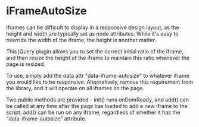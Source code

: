 iFrameAutoSize
==============

Iframes can be difficult to display in a responsive design layout, as the height and width are typically set as node attributes. While it's easy to override the width of the iframe, the height is another matter. 

This jQuery plugin allows you to set the correct initial ratio of the iframe, and then resize the height of the iframe to maintain this ratio whenever the page is resized. 

To use, simply add the data attr "data-iframe-autosize" to whatever iframe you would like to be responsive. Alternatively, remove this requirement from the library, and it will operate on all iframes on the page. 

Two public methods are provided - init() runs onDomReady, and add() can be called at any time after the page has loaded to add a new iframe to the script. add() can be run on any iframe, regardless of whether it has the "data-iframe-autosize" attribute. 
